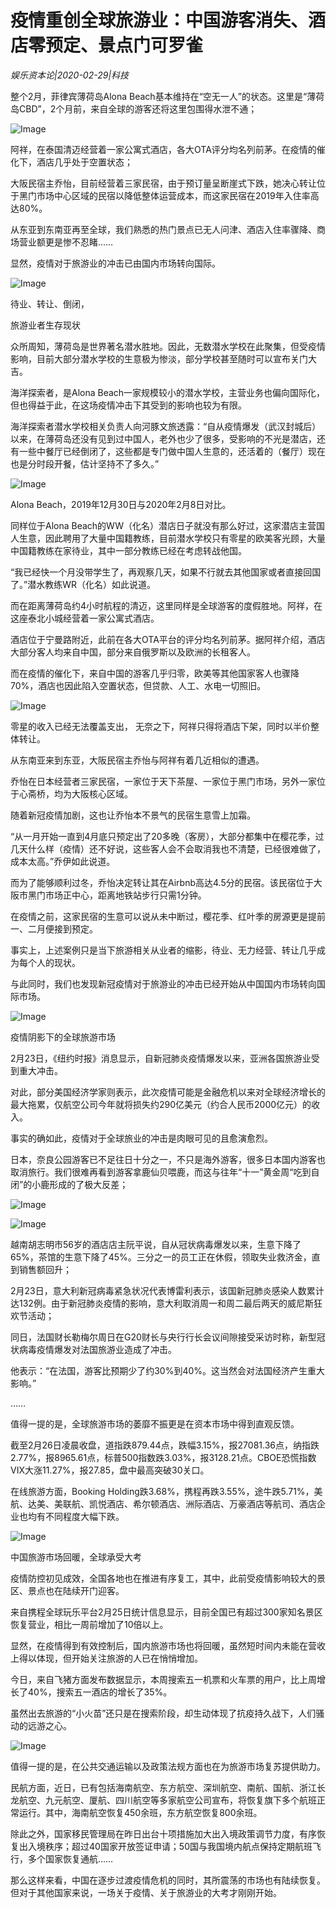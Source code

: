 # 疫情重创全球旅游业：中国游客消失、酒店零预定、景点门可罗雀

*娱乐资本论|2020-02-29|科技*

整个2月，菲律宾薄荷岛Alona Beach基本维持在“空无一人”的状态。这里是“薄荷岛CBD”，2个月前，来自全球的游客还将这里包围得水泄不通；

![Image](https://p6-tt.byteimg.com/large/pgc-image/53ef02e9af494aceb2987af465d493d9)

阿祥，在泰国清迈经营着一家公寓式酒店，各大OTA评分均名列前茅。在疫情的催化下，酒店几乎处于空置状态；

大阪民宿主乔怡，目前经营着三家民宿，由于预订量呈断崖式下跌，她决心转让位于黑门市场中心区域的民宿以降低整体运营成本，而这家民宿在2019年入住率高达80%。

从东亚到东南亚再至全球，我们熟悉的热门景点已无人问津、酒店入住率骤降、商场营业额更是惨不忍睹……

显然，疫情对于旅游业的冲击已由国内市场转向国际。

![Image](https://p6-tt.byteimg.com/large/pgc-image/b4daf0a4664d45faa3778fe22fc77474)

待业、转让、倒闭，

旅游业者生存现状

众所周知，薄荷岛是世界著名潜水胜地。因此，无数潜水学校在此聚集，但受疫情影响，目前大部分潜水学校的生意极为惨淡，部分学校甚至随时可以宣布关门大吉。

海洋探索者，是Alona Beach一家规模较小的潜水学校，主营业务也偏向国际化，但也得益于此，在这场疫情冲击下其受到的影响也较为有限。

海洋探索者潜水学校相关负责人向河豚文旅透露：“自从疫情爆发（武汉封城后）以来，在薄荷岛还没有见到过中国人，老外也少了很多，受影响的不光是潜店，还有一些中餐厅已经倒闭了，这些都是专门做中国人生意的，还活着的（餐厅）现在也是分时段开餐，估计坚持不了多久。”

![Image](https://p9-tt.byteimg.com/large/pgc-image/51f762ec73c74540a091b8174c4504ec)

Alona Beach，2019年12月30日与2020年2月8日对比。

同样位于Alona Beach的WW（化名）潜店日子就没有那么好过，这家潜店主营国人生意，因此聘用了大量中国籍教练，目前潜水学校只有零星的欧美客光顾，大量中国籍教练在家待业，其中一部分教练已经在考虑转战他国。

“我已经快一个月没带学生了，再观察几天，如果不行就去其他国家或者直接回国了。”潜水教练WR（化名）如此说道。

而在距离薄荷岛约4小时航程的清迈，这里同样是全球游客的度假胜地。阿祥，在这座泰北小城经营着一家公寓式酒店。

酒店位于宁曼路附近，此前在各大OTA平台的评分均名列前茅。据阿祥介绍，酒店大部分客人均来自中国，部分来自俄罗斯以及欧洲的长租客人。

而在疫情的催化下，来自中国的游客几乎归零，欧美等其他国家客人也骤降70%，酒店也因此陷入空置状态，但贷款、人工、水电一切照旧。

![Image](https://p1-tt.byteimg.com/large/pgc-image/f8763edf18cf4d4dbd465c0336ae265d)

零星的收入已经无法覆盖支出， 无奈之下，阿祥只得将酒店下架，同时以半价整体转让。

从东南亚来到东亚，大阪民宿主乔怡与阿祥有着几近相似的遭遇。

乔怡在日本经营者三家民宿，一家位于天下茶屋、一家位于黑门市场，另外一家位于心斋桥，均为大阪核心区域。

随着新冠疫情加剧，这也让乔怡本不景气的民宿生意雪上加霜。

“从一月开始一直到4月底只预定出了20多晚（客房），大部分都集中在樱花季，过几天什么样（疫情）还不好说，这些客人会不会取消我也不清楚，已经很难做了，成本太高。”乔伊如此说道。

而为了能够顺利过冬，乔怡决定转让其在Airbnb高达4.5分的民宿。该民宿位于大阪市黑门市场正中心，距离地铁站步行只需1分钟。

在疫情之前，这家民宿的生意可以说从未中断过，樱花季、红叶季的房源更是提前一、二月便接到预定。

事实上，上述案例只是当下旅游相关从业者的缩影，待业、无力经营、转让几乎成为每个人的现状。

与此同时，我们也发现新冠疫情对于旅游业的冲击已经开始从中国国内市场转向国际市场。

![Image](https://p6-tt.byteimg.com/large/pgc-image/b4daf0a4664d45faa3778fe22fc77474)

疫情阴影下的全球旅游市场

2月23日，《纽约时报》消息显示，自新冠肺炎疫情爆发以来，亚洲各国旅游业受到重大冲击。

对此，部分美国经济学家则表示，此次疫情可能是金融危机以来对全球经济增长的最大拖累，仅航空公司今年就将损失约290亿美元（约合人民币2000亿元）的收入。

事实的确如此，疫情对于全球旅业的冲击是肉眼可见的且愈演愈烈。

日本，奈良公园游客已不足往日十分之一，不只是海外游客，很多日本国内游客也取消旅行。我们很难再看到游客拿鹿仙贝喂鹿，而这与往年“十一”黄金周“吃到自闭”的小鹿形成的了极大反差；

![Image](https://p1-tt.byteimg.com/large/pgc-image/44405bb5a045445fad3502ad1ada9ae6)

![Image](https://p6-tt.byteimg.com/large/pgc-image/e5ef5b49aa794770b9db7e8c653757ca)

越南胡志明市56岁的酒店店主阮平说，自从冠状病毒爆发以来，生意下降了65%，茶馆的生意下降了45%。三分之一的员工正在休假，领取失业救济金，直到销售额回升；

2月23日，意大利新冠病毒紧急状况代表博雷利表示，该国新冠肺炎感染人数累计达132例。由于新冠肺炎疫情的影响，意大利取消周一和周二最后两天的威尼斯狂欢节活动；

同日，法国财长勒梅尔周日在G20财长与央行行长会议间隙接受采访时称，新型冠状病毒疫情爆发对法国旅游业造成了冲击。

他表示：“在法国，游客比预期少了约30%到40%。这当然会对法国经济产生重大影响。”

……

值得一提的是，全球旅游市场的萎靡不振更是在资本市场中得到直观反馈。

截至2月26日凌晨收盘，道指跌879.44点，跌幅3.15%，报27081.36点，纳指跌2.77%，报8965.61点，标普500指数跌3.03%，报3128.21点。CBOE恐慌指数VIX大涨11.27%，报27.85，盘中最高突破30关口。

在线旅游方面，Booking Holding跌3.68%，携程再跌3.55%，途牛跌5.71%，美航、达美、美联航、凯悦酒店、希尔顿酒店、洲际酒店、万豪酒店等航司、酒店企业也均有不同程度大幅下跌。

![Image](https://p6-tt.byteimg.com/large/pgc-image/b4daf0a4664d45faa3778fe22fc77474)

中国旅游市场回暖，全球承受大考

疫情防控初见成效，全国各地也在推进有序复工，其中，此前受疫情影响较大的景区、景点也在陆续开门迎客。

来自携程全球玩乐平台2月25日统计信息显示，目前全国已有超过300家知名景区恢复营业，相比一周前增加了10倍以上。

显然，在疫情得到有效控制后，国内旅游市场也将回暖，虽然短时间内未能在营收上得以体现，但开始关注旅游的人已在悄悄增加。

今日，来自飞猪方面发布数据显示，本周搜索五一机票和火车票的用户，比上周增长了40%，搜索五一酒店的增长了35%。

虽然出去旅游的“小火苗”还只是在搜索阶段，却生动体现了抗疫持久战下，人们骚动的远游之心。

![Image](https://p1-tt.byteimg.com/large/pgc-image/611c5c57e3a84d92b6fc04c0c3146e0f)

值得一提的是，在公共交通运输以及政策法规方面也在为旅游市场复苏提供助力。

民航方面，近日，已有包括海南航空、东方航空、深圳航空、南航、国航、浙江长龙航空、九元航空、厦航、四川航空等多家航空公司宣布，将恢复旗下多个航班正常运行。其中，海南航空恢复450余班，东方航空恢复800余班。

除此之外，国家移民管理局在昨日出台十项措施加大出入境政策调节力度，有序恢复出入境秩序；超过40国家开放签证申请；50国与我国境内航点保持定期航班飞行，多个国家恢复通航……

那么这样来看，中国在逐步过渡疫情危机的同时，其所震荡的市场也有陆续恢复。但对于其他国家来说，一场关于疫情、关于旅游业的大考才刚刚开始。

